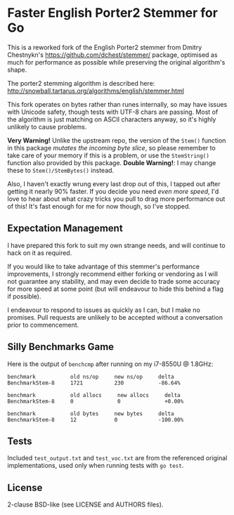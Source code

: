 Faster English Porter2 Stemmer for Go
=====================================

This is a reworked fork of the English Porter2 stemmer from Dmitry Chestnykn's
https://github.com/dchest/stemmer/ package, optimised as much for performance as possible
while preserving the original algorithm's shape.

The porter2 stemming algorithm is described here:
http://snowball.tartarus.org/algorithms/english/stemmer.html

This fork operates on bytes rather than runes internally, so may have issues with
Unicode safety, though tests with UTF-8 chars are passing. Most of the
algorithm is just matching on ASCII characters anyway, so it's highly unlikely
to cause problems.

**Very Warning!** Unlike the upstream repo, the version of the `Stem()`
function in this package _mutates the incoming byte slice_, so please remember
to take care of your memory if this is a problem, or use the `StemString()`
function also provided by this package. **Double Warning!**: I may change these
to `Stem()/StemBytes()` instead.

Also, I haven't exactly wrung every last drop out of this, I tapped out after
getting it nearly 90% faster. If you decide you need _even more speed_, I'd
love to hear about what crazy tricks you pull to drag more performance out of
this! It's fast enough for me for now though, so I've stopped.


Expectation Management
----------------------

I have prepared this fork to suit my own strange needs, and will continue to
hack on it as required.

If you would like to take advantage of this stemmer's performance improvements,
I strongly recommend either forking or vendoring as I will not guarantee any
stability, and may even decide to trade some accuracy for more speed at some
point (but will endeavour to hide this behind a flag if possible).

I endeavour to respond to issues as quickly as I can, but I make no promises.
Pull requests are unlikely to be accepted without a conversation prior to
commencement.


Silly Benchmarks Game
---------------------

Here is the output of `benchcmp` after running on my i7-8550U @ 1.8GHz:

    benchmark           old ns/op     new ns/op     delta
    BenchmarkStem-8     1721          230           -86.64%

    benchmark           old allocs     new allocs     delta
    BenchmarkStem-8     0              0              +0.00%

    benchmark           old bytes     new bytes     delta
    BenchmarkStem-8     12            0             -100.00%


Tests
-----

Included `test_output.txt` and `test_voc.txt` are from the referenced original
implementations, used only when running tests with `go test`.


License
-------

2-clause BSD-like (see LICENSE and AUTHORS files).
